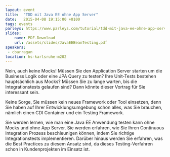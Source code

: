 ```yaml
---
layout: event
title:  "TDD mit Java EE ohne App Server"
date:   2015-04-08 19:15:00 +0100
tags: events
parleys: https://www.parleys.com/tutorial/tdd-mit-java-ee-ohne-app-server
slides:
    name: PDF-Download
    url: /assets/slides/JavaEEBeanTesting.pdf
speakers:
 - cbarragan
location: hs-karlsruhe-m202
---
```


Nein, auch keine Mocks! Müssen Sie den Application Server starten um die Business Logik oder eine JPA Query zu testen? Ihre Unit-Tests bestehen hauptsächlich aus Mocks? Müssen Sie zu lange warten, bis die Integrationstests gelaufen sind? Dann könnte dieser Vortrag für Sie interessant sein.

Keine Sorge, Sie müssen kein neues Framework oder Tool einsetzen, denn Sie haben auf Ihrer Entwicklungsumgebung schon alles, was Sie brauchen, nämlich einen CDI Container und ein Testing Framework.

Sie werden lernen, wie man eine Java EE Anwendung testen kann ohne Mocks und ohne App Server. Sie werden erfahren, wie Sie Ihren Continuous Integration Prozess beschleunigen können, indem Sie richtige Integrationstests implementieren. Darüber hinaus werden Sie erfahren, was die Best Practices zu diesem Ansatz sind, da dieses Testing-Verfahren schon in Kundenprojekten im Einsatz ist.

